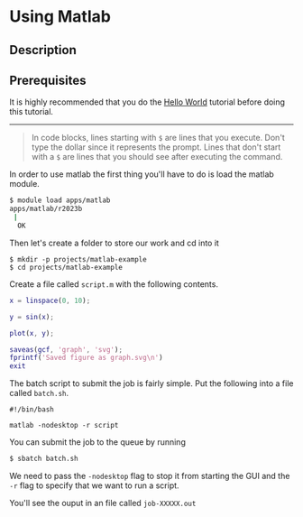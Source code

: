 # Using Matlab

## Description

## Prerequisites

It is highly recommended that you do the [Hello World](/tutorials/01-hello-world) tutorial before doing this tutorial. 

---

> In code blocks, lines starting with `$` are lines that you execute. Don't type the dollar since it represents the prompt. Lines that don't start with a `$` are lines that you should see after executing the command.

In order to use matlab the first thing you'll have to do is load the matlab module.

```bash
$ module load apps/matlab
apps/matlab/r2023b
 |
  OK
```

Then let's create a folder to store our work and cd into it
```
$ mkdir -p projects/matlab-example
$ cd projects/matlab-example
```

Create a file called `script.m` with the following contents.

```matlab
x = linspace(0, 10);

y = sin(x);

plot(x, y);

saveas(gcf, 'graph', 'svg');
fprintf('Saved figure as graph.svg\n')
exit
```

The batch script to submit the job is fairly simple. Put the following into a file called `batch.sh`.

```
#!/bin/bash

matlab -nodesktop -r script
```

You can submit the job to the queue by running
```bash
$ sbatch batch.sh
```

We need to pass the `-nodesktop` flag to stop it from starting the GUI and the `-r` flag to specify that we want to run a script.

You'll see the ouput in an file called `job-XXXXX.out`
